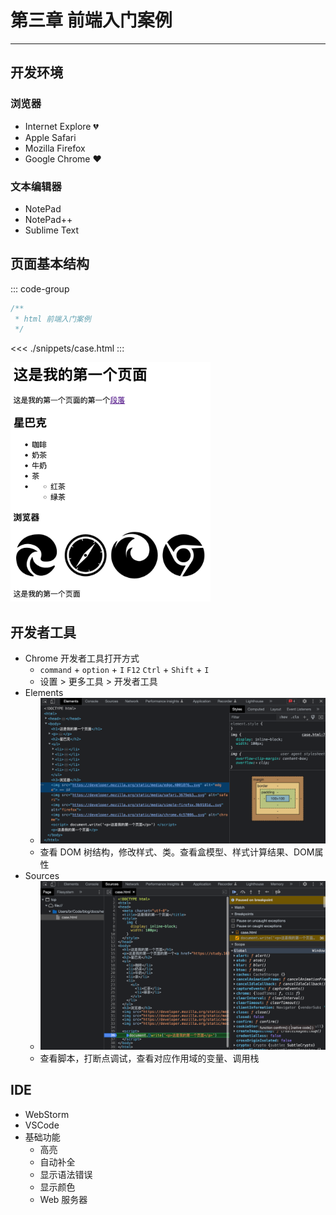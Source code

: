 # 第三章 前端入门案例

---

<Badge type="tip" text="前端" />

## 开发环境

### 浏览器

* Internet Explore 💔
* Apple Safari
* Mozilla Firefox
* Google Chrome ❤️

### 文本编辑器

* NotePad
* NotePad++
* Sublime Text

## 页面基本结构

::: code-group
```js [index.js]
/**
 * html 前端入门案例
 */
```

<<< ./snippets/case.html
:::

<img src="./assets/case-html.png" width="320" alt="页面浏览器结果">

## 开发者工具

* Chrome 开发者工具打开方式
  * `command` + `option` + `I` `F12` `Ctrl` + `Shift` + `I`
  * 设置 > 更多工具 > 开发者工具
* Elements
  * <img src="./assets/case-elements.png" alt="开发者工具 Elements">
  * 查看 DOM 树结构，修改样式、类。查看盒模型、样式计算结果、DOM属性
* Sources
  * <img src="./assets/case-sources.png" alt="开发者工具 Sources">
  * 查看脚本，打断点调试，查看对应作用域的变量、调用栈

## IDE

* WebStorm
* VSCode
* 基础功能
  * 高亮
  * 自动补全
  * 显示语法错误
  * 显示颜色
  * Web 服务器